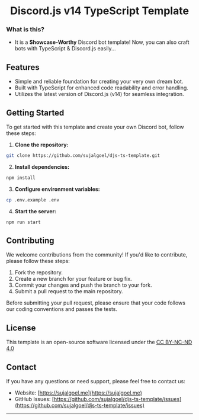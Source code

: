 <h1 align="center">Discord.js v14 TypeScript Template</h1>

### What is this?

- It is a **Showcase-Worthy** Discord bot template! Now, you can also craft bots with TypeScript & Discord.js easily...

## Features

- Simple and reliable foundation for creating your very own dream bot.
- Built with TypeScript for enhanced code readability and error handling.
- Utilizes the latest version of Discord.js (v14) for seamless integration.

## Getting Started

To get started with this template and create your own Discord bot, follow these steps:

1. **Clone the repository:**

```bash
git clone https://github.com/sujalgoel/djs-ts-template.git
```

2. **Install dependencies:**

```bash
npm install
```

3. **Configure environment variables:**

```bash
cp .env.example .env
```

4. **Start the server:**

```bash
npm run start
```

## Contributing

We welcome contributions from the community! If you'd like to contribute, please follow these steps:

1. Fork the repository.
2. Create a new branch for your feature or bug fix.
3. Commit your changes and push the branch to your fork.
4. Submit a pull request to the main repository.

Before submitting your pull request, please ensure that your code follows our coding conventions and passes the tests.

## License

This template is an open-source software licensed under the [CC BY-NC-ND 4.0](https://creativecommons.org/licenses/by-nc-nd/4.0/)

## Contact

If you have any questions or need support, please feel free to contact us:

- Website: [https://sujalgoel.me](https://sujalgoel.me)
- GitHub Issues: [https://github.com/sujalgoel/djs-ts-template/issues](https://github.com/sujalgoel/djs-ts-template/issues)

---
